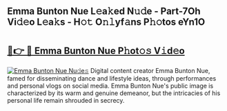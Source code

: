## Emma Bunton Nue L𝚎a𝚔ed N𝚞𝚍e - Part-7Oh Vi𝚍𝚎o L𝚎a𝚔s - H𝚘𝚝 O𝚗𝚕yf𝚊ns P𝚑𝚘tos eYn1O

# <h2><a href="http://kfeh386.oniu.top/?m=Emma+Bunton+Nue">🔗👉 🔴 Emma Bunton Nue P𝚑ot𝚘𝚜 V𝚒d𝚎o</a></h2>

[![Emma Bunton Nue Nu𝚍e𝚜](https://i.imgur.com/0qMVB7G.gif)](http://kfeh386.oniu.top/?m=Emma+Bunton+Nue)
Digital content creator Emma Bunton Nue, famed for disseminating dance and lifestyle ideas, through performances and personal vlogs on social media. Emma Bunton Nue's public image is characterized by its warm and genuine demeanor, but the intricacies of his personal life remain shrouded in secrecy.  
